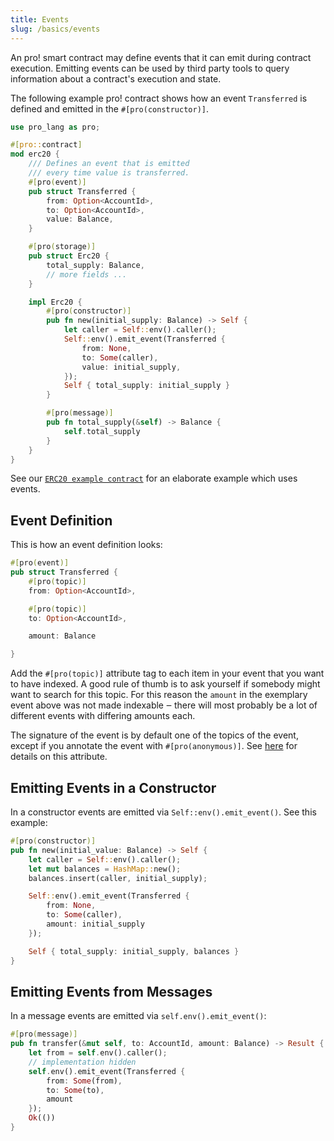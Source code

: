 ```yaml
---
title: Events
slug: /basics/events
---
```


An pro! smart contract may define events that it can emit during contract execution.
Emitting events can be used by third party tools to query information about a contract's
execution and state.

The following example pro! contract shows how an event `Transferred` is defined and
emitted in the `#[pro(constructor)]`.

```rust
use pro_lang as pro;

#[pro::contract]
mod erc20 {
    /// Defines an event that is emitted
    /// every time value is transferred.
    #[pro(event)]
    pub struct Transferred {
        from: Option<AccountId>,
        to: Option<AccountId>,
        value: Balance,
    }

    #[pro(storage)]
    pub struct Erc20 {
        total_supply: Balance,
        // more fields ...
    }

    impl Erc20 {
        #[pro(constructor)]
        pub fn new(initial_supply: Balance) -> Self {
            let caller = Self::env().caller();
            Self::env().emit_event(Transferred {
                from: None,
                to: Some(caller),
                value: initial_supply,
            });
            Self { total_supply: initial_supply }
        }

        #[pro(message)]
        pub fn total_supply(&self) -> Balance {
            self.total_supply
        }
    }
}
```

See our [`ERC20 example contract`](https://github.com/tetcoin/pro/blob/master/examples/erc20/lib.rs) 
for an elaborate example which uses events.

## Event Definition

This is how an event definition looks:

```rust
#[pro(event)]
pub struct Transferred {
    #[pro(topic)]
    from: Option<AccountId>,

    #[pro(topic)]
    to: Option<AccountId>,

    amount: Balance

}
```

Add the `#[pro(topic)]` attribute tag to each item in your event that you want to have indexed.
A good rule of thumb is to ask yourself if somebody might want to search for this topic.
For this reason the `amount` in the exemplary event above was not
made indexable ‒ there will most probably be a lot of different events with
differing amounts each.

The signature of the event is by default one of the topics of the event, except
if you annotate the event with `#[pro(anonymous)]`.
See [here](/macros-attributes/anonymous) for details on this attribute.


## Emitting Events in a Constructor

In a constructor events are emitted via `Self::env().emit_event()`.
See this example:

```rust
#[pro(constructor)]
pub fn new(initial_value: Balance) -> Self {
    let caller = Self::env().caller();
    let mut balances = HashMap::new();
    balances.insert(caller, initial_supply);

    Self::env().emit_event(Transferred {
        from: None,
        to: Some(caller),
        amount: initial_supply
    });

    Self { total_supply: initial_supply, balances }
}
```

## Emitting Events from Messages

In a message events are emitted via `self.env().emit_event()`:

```rust
#[pro(message)]
pub fn transfer(&mut self, to: AccountId, amount: Balance) -> Result {
    let from = self.env().caller();
    // implementation hidden
    self.env().emit_event(Transferred {
        from: Some(from),
        to: Some(to),
        amount
    });
    Ok(())
}
```
